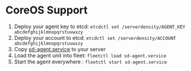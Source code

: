 # CoreOS Support

1. Deploy your agent key to etcd: `etcdctl set /serverdensity/AGENT_KEY abcdefghijklmnopqrstuvwxzy`
1. Deploy your account to etcd: `etcdctl set /serverdensity/ACCOUNT abcdefghijklmnopqrstuvwxzy`
1. Copy [sd-agent.service](sd-agent.service) to your server
1. Load the agent unit into fleet: `fleetctl load sd-agent.service`
1. Start the agent everywhere : `fleetctl start sd-agent.service`